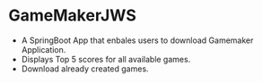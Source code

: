 # GameMakerJWS

- A SpringBoot App that enbales users to download Gamemaker Application.
- Displays Top 5 scores for all available games.
- Download already created games.
